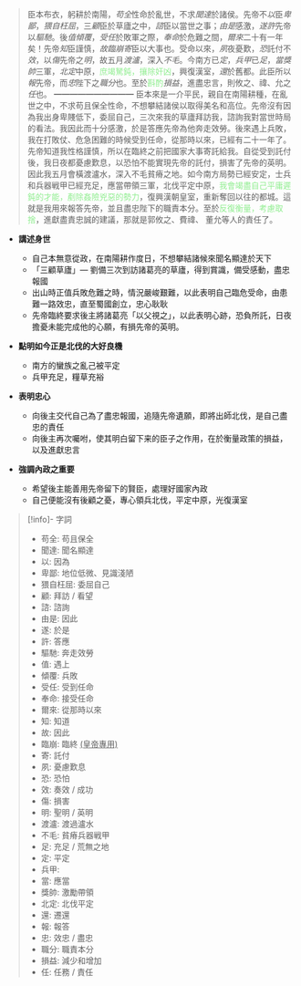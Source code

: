 > 臣本布衣，躬耕於南陽，*苟全*性命於亂世，不求*聞達*於諸侯。先帝不*以*臣*卑鄙*，*猥自枉屈*，三*顧*臣於草廬之中，*諮*臣以當世之事；*由是*感激，*遂許*先帝以*驅馳*。後*值傾覆*，*受任*於敗軍之際，*奉命*於危難之間，*爾來*二十有一年矣！先帝*知*臣謹慎，*故臨崩寄*臣以大事也。受命以來，*夙*夜憂歎，*恐*託付不*效*，以*傷*先帝之*明*，故五月*渡瀘*，深入*不毛*。今南方已*定*，*兵甲*已*足*，*當獎帥*三軍，*北定*中原，<span style="color: lightgreen">庶竭駑鈍，攘除奸凶</span>，興復漢室，*還*於舊都。此臣所以*報*先帝，而*忠*陛下之*職分*也。至於<span style="color: lightgreen">斟酌</span>*損益*，進盡忠言，則攸之、禕、允之*任*也。
> ━━━━━━━━━━
> 臣本來是一介平民，親自在南陽耕種，在亂世之中，不求苟且保全性命，不想攀結諸侯以取得美名和高位。先帝沒有因為我出身卑賤低下，委屈自己，三次來我的草廬拜訪我，諮詢我對當世時局的看法。我因此而十分感激，於是答應先帝為他奔走效勞。後來遇上兵敗，我在打敗仗、危急困難的時候受到任命，從那時以來，已經有二十一年了。先帝知道我性格謹慎，所以在臨終之前把國家大事寄託給我。自從受到託付後，我日夜都憂慮歎息，以恐怕不能實現先帝的託付，損害了先帝的英明。因此我五月會橫渡瀘水，深入不毛貧瘠之地。如今南方局勢已經安定，士兵和兵器戦甲已經充足，應當帶領三軍，北伐平定中原，<span style="color: lightgreen">我會竭盡自己平庸遲鈍的才能，剷除姦險兇惡的勢力</span>，復興漢朝皇室，重新奪回以往的都城。這就是我用來報答先帝，並且盡忠陛下的職責本分。至於<span style="color: lightgreen">反復衡量，考慮取捨</span>，進獻盡責忠誠的建議，那就是郭攸之、費禕、 董允等人的責任了。

- **講述身世**
	- 自己本無意從政，在南陽耕作度日，不想攀結諸候來聞名顯達於天下
	- 「三顧草廬」— 劉備三次到訪諸葛亮的草廬，得到賞識，備受感動，盡忠報國
	- 出山時正值兵敗危難之時，情況嚴峻艱難，以此表明自己臨危受命，由患難一路效忠，直至蜀國創立，忠心耿耿
	- 先帝臨終要求後主將諸葛亮「以父視之」，以此表明心跡，恐負所託，日夜擔憂未能完成他的心願，有損先帝的英明。

- **點明如今正是北伐的大好良機**
	- 南方的蠻族之亂己被平定
	- 兵甲充足，糧草充裕

- **表明忠心**
	- 向後主交代自己為了盡忠報國，追隨先帝遺願，即將出師北伐，是自己盡忠的責任
	- 向後主再次囑咐，使其明白留下来的臣子之作用，在於衡量政策的損益，以及進獻忠言

- **強調內政之重要**
	- 希望後主能善用先帝留下的賢臣，處理好國家內政
	- 自己便能沒有後顧之憂，專心領兵北伐，平定中原，光復漢室

> [!info]- 字詞
> - 苟全: 苟且保全
> - 聞達: 聞名顯達
> - 以: 因為
> - 卑鄙: 地位低微、見識淺陋
> - 猥自枉屈: 委屈自己
> - 顧: 拜訪 / 看望
> - 諮: 諮詢
> - 由是: 因此
> - 遂: 於是
> - 許: 答應
> - 驅馳: 奔走效勞
> - 值: 遇上
> - 傾覆: 兵敗
> - 受任: 受到任命
> - 奉命: 接受任命
> - 爾來: 從那時以來
> - 知: 知道
> - 故: 因此
> - 臨崩: 臨終 <u>(皇帝專用)</u>
> - 寄: 託付
> - 夙: 憂慮歎息
> - 恐: 恐怕
> - 效: 奏效 / 成功
> - 傷: 損害
> - 明: 聖明 / 英明
> - 渡瀘: 渡過瀘水
> - 不毛: 貧瘠兵器戦甲
> - 足: 充足 / 荒無之地
> - 定: 平定
> - 兵甲: 
> - 當: 應當
> - 獎帥: 激勵帶領
> - 北定: 北伐平定
> - 還: 遷還
> - 報: 報答
> - 忠: 效忠 / 盡忠
> - 職分: 職責本分
> - 損益: 減少和增加
> - 任: 任務 / 責任
